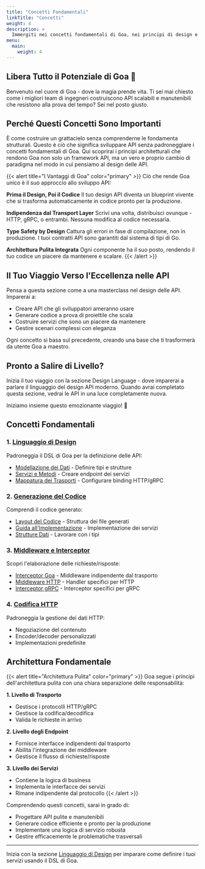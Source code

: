```yaml
---
title: "Concetti Fondamentali"
linkTitle: "Concetti"
weight: 4
description: >
  Immergiti nei concetti fondamentali di Goa, nei principi di design e nell'architettura.
menu:
  main:
    weight: 4
---
```


## Libera Tutto il Potenziale di Goa 🚀

Benvenuto nel cuore di Goa - dove la magia prende vita. Ti sei mai chiesto come i migliori team di ingegneri costruiscono API scalabili e manutenibili che resistono alla prova del tempo? Sei nel posto giusto.

## Perché Questi Concetti Sono Importanti

È come costruire un grattacielo senza comprenderne le fondamenta strutturali. Questo è ciò che significa sviluppare API senza padroneggiare i concetti fondamentali di Goa. Qui scoprirai i principi architetturali che rendono Goa non solo un framework API, ma un vero e proprio cambio di paradigma nel modo in cui pensiamo al design delle API.

{{< alert title="I Vantaggi di Goa" color="primary" >}}
Ciò che rende Goa unico è il suo approccio allo sviluppo API:

**Prima il Design, Poi il Codice**
Il tuo design API diventa un blueprint vivente che si trasforma automaticamente in codice pronto per la produzione.

**Indipendenza dal Transport Layer**
Scrivi una volta, distribuisci ovunque - HTTP, gRPC, o entrambi. Nessuna modifica al codice necessaria.

**Type Safety by Design**
Cattura gli errori in fase di compilazione, non in produzione. I tuoi contratti API sono garantiti dal sistema di tipi di Go.

**Architettura Pulita Integrata**
Ogni componente ha il suo posto, rendendo il tuo codice un piacere da mantenere e scalare.
{{< /alert >}}

## Il Tuo Viaggio Verso l'Eccellenza nelle API

Pensa a questa sezione come a una masterclass nel design delle API. Imparerai a:

- Creare API che gli sviluppatori ameranno usare
- Generare codice a prova di proiettile che scala
- Costruire servizi che sono un piacere da mantenere
- Gestire scenari complessi con eleganza

Ogni concetto si basa sul precedente, creando una base che ti trasformerà da utente Goa a maestro.

## Pronto a Salire di Livello?

Inizia il tuo viaggio con la sezione Design Language - dove imparerai a parlare il linguaggio del design API moderno. Quando avrai completato questa sezione, vedrai le API in una luce completamente nuova.

Iniziamo insieme questo emozionante viaggio! 🚀

## Concetti Fondamentali

### 1. [Linguaggio di Design](./1-design-language)
Padroneggia il DSL di Goa per la definizione delle API:
- [Modellazione dei Dati](./1-design-language/1-data-modeling) - Definire tipi e strutture
- [Servizi e Metodi](./1-design-language/2-services-methods) - Creare endpoint dei servizi
- [Mappatura dei Trasporti](./1-design-language/3-transport-mapping) - Configurare binding HTTP/gRPC

### 2. [Generazione del Codice](./2-code-generation)
Comprendi il codice generato:
- [Layout del Codice](./2-code-generation/1-code-layout) - Struttura dei file generati
- [Guida all'Implementazione](./2-code-generation/2-implementing) - Implementazione dei servizi
- [Strutture Dati](./2-code-generation/3-data-structures) - Lavorare con i tipi

### 3. [Middleware e Interceptor](./2-interceptors)
Scopri l'elaborazione delle richieste/risposte:
- [Interceptor Goa](./2-interceptors/1-goa-interceptors) - Middleware indipendente dal trasporto
- [Middleware HTTP](./2-interceptors/2-http-middleware) - Handler specifici per HTTP
- [Interceptor gRPC](./2-interceptors/3-grpc-interceptors) - Interceptor specifici per gRPC

### 4. [Codifica HTTP](./4-http-encoding)
Padroneggia la gestione dei dati HTTP:
- Negoziazione del contenuto
- Encoder/decoder personalizzati
- Implementazioni predefinite

## Architettura Fondamentale

{{< alert title="Architettura Pulita" color="primary" >}}
Goa segue i principi dell'architettura pulita con una chiara separazione delle responsabilità:

**1. Livello di Trasporto**
- Gestisce i protocolli HTTP/gRPC
- Gestisce la codifica/decodifica
- Valida le richieste in arrivo

**2. Livello degli Endpoint**
- Fornisce interfacce indipendenti dal trasporto
- Abilita l'integrazione dei middleware
- Gestisce il flusso di richieste/risposte

**3. Livello dei Servizi**
- Contiene la logica di business
- Implementa le interfacce dei servizi
- Rimane indipendente dal protocollo
{{< /alert >}}

Comprendendo questi concetti, sarai in grado di:
- Progettare API pulite e manutenibili
- Generare codice efficiente e pronto per la produzione
- Implementare una logica di servizio robusta
- Gestire efficacemente le problematiche trasversali

---

Inizia con la sezione [Linguaggio di Design](./1-design-language) per imparare come definire i tuoi servizi usando il DSL di Goa. 